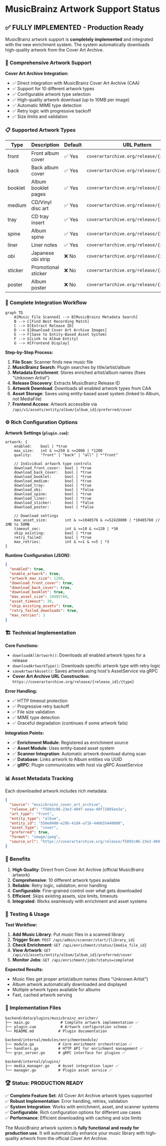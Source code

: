 # MusicBrainz Artwork Support Status

## ✅ **FULLY IMPLEMENTED - Production Ready**

MusicBrainz artwork support is **completely implemented** and integrated with the new enrichment system. The system automatically downloads high-quality artwork from the Cover Art Archive.

### 🎨 **Comprehensive Artwork Support**

**Cover Art Archive Integration:**

- ✅ Direct integration with MusicBrainz Cover Art Archive (CAA)
- ✅ Support for 10 different artwork types
- ✅ Configurable artwork type selection
- ✅ High-quality artwork download (up to 10MB per image)
- ✅ Automatic MIME type detection
- ✅ Retry logic with progressive backoff
- ✅ Size limits and validation

### 📋 **Supported Artwork Types**

| Type    | Description         | Default | URL Pattern                                |
| ------- | ------------------- | ------- | ------------------------------------------ |
| front   | Front album cover   | ✅ Yes  | `coverartarchive.org/release/{id}/front`   |
| back    | Back album cover    | ✅ Yes  | `coverartarchive.org/release/{id}/back`    |
| booklet | Album booklet pages | ✅ Yes  | `coverartarchive.org/release/{id}/booklet` |
| medium  | CD/Vinyl disc art   | ✅ Yes  | `coverartarchive.org/release/{id}/medium`  |
| tray    | CD tray insert      | ✅ Yes  | `coverartarchive.org/release/{id}/tray`    |
| spine   | Album spine         | ✅ Yes  | `coverartarchive.org/release/{id}/spine`   |
| liner   | Liner notes         | ✅ Yes  | `coverartarchive.org/release/{id}/liner`   |
| obi     | Japanese obi strip  | ❌ No   | `coverartarchive.org/release/{id}/obi`     |
| sticker | Promotional sticker | ❌ No   | `coverartarchive.org/release/{id}/sticker` |
| poster  | Album poster        | ❌ No   | `coverartarchive.org/release/{id}/poster`  |

### 🔄 **Complete Integration Workflow**

```mermaid
graph TD
    A[Music File Scanned] --> B[MusicBrainz Metadata Search]
    B --> C[Find Best Recording Match]
    C --> D[Extract Release ID]
    D --> E[Download Cover Art Archive Images]
    E --> F[Save to Entity-Based Asset System]
    F --> G[Link to Album Entity]
    G --> H[Frontend Display]
```

**Step-by-Step Process:**

1. **File Scan**: Scanner finds new music file
2. **MusicBrainz Search**: Plugin searches by title/artist/album
3. **Metadata Enrichment**: Stores enriched artist/album names (fixes "Unknown Artist")
4. **Release Discovery**: Extracts MusicBrainz Release ID
5. **Artwork Download**: Downloads all enabled artwork types from CAA
6. **Asset Storage**: Saves using entity-based asset system (linked to Album, not MediaFile)
7. **Frontend Access**: Artwork accessible via `/api/v1/assets/entity/album/{album_id}/preferred/cover`

### ⚙️ **Rich Configuration Options**

**Artwork Settings (`plugin.cue`):**

```cue
artwork: {
    enabled:    bool | *true
    max_size:   int & >=250 & <=2000 | *1200
    quality:    "front" | "back" | "all" | *"front"

    // Individual artwork type controls
    download_front_cover:  bool | *true
    download_back_cover:   bool | *true
    download_booklet:      bool | *true
    download_medium:       bool | *true
    download_tray:         bool | *true
    download_obi:          bool | *false
    download_spine:        bool | *true
    download_liner:        bool | *true
    download_sticker:      bool | *false
    download_poster:       bool | *false

    // Download settings
    max_asset_size:        int & >=1048576 & <=52428800 | *10485760 // 1MB to 50MB
    timeout_sec:           int & >=10 & <=120 | *30
    skip_existing:         bool | *true
    retry_failed:          bool | *true
    max_retries:           int & >=1 & <=5 | *3
}
```

**Runtime Configuration (JSON):**

```json
{
  "enabled": true,
  "enable_artwork": true,
  "artwork_max_size": 1200,
  "download_front_cover": true,
  "download_back_cover": true,
  "download_booklet": true,
  "max_asset_size": 10485760,
  "asset_timeout": 30,
  "skip_existing_assets": true,
  "retry_failed_downloads": true,
  "max_retries": 3
}
```

### 🏗️ **Technical Implementation**

**Core Functions:**

- `downloadAllArtwork()`: Downloads all enabled artwork types for a release
- `downloadArtworkType()`: Downloads specific artwork type with retry logic
- `saveArtworkAsset()`: Saves artwork using host's AssetService via gRPC
- **Cover Art Archive URL Construction**: `https://coverartarchive.org/release/{release_id}/{type}`

**Error Handling:**

- ✅ HTTP timeout protection
- ✅ Progressive retry backoff
- ✅ File size validation
- ✅ MIME type detection
- ✅ Graceful degradation (continues if some artwork fails)

**Integration Points:**

- ✅ **Enrichment Module**: Registered as enrichment source
- ✅ **Asset Module**: Uses entity-based asset system
- ✅ **Scanner Integration**: Automatic artwork download during scan
- ✅ **Database**: Links artwork to Album entities via UUID
- ✅ **gRPC**: Plugin communicates with host via gRPC AssetService

### 📊 **Asset Metadata Tracking**

Each downloaded artwork includes rich metadata:

```json
{
  "source": "musicbrainz_cover_art_archive",
  "release_id": "f5093c06-23e3-404f-aeaa-40f72885ee3a",
  "art_type": "front",
  "entity_type": "album",
  "entity_id": "550e8400-e29b-41d4-a716-446655440000",
  "asset_type": "cover",
  "preferred": true,
  "format": "image/jpeg",
  "source_url": "https://coverartarchive.org/release/f5093c06-23e3-404f-aeaa-40f72885ee3a/front"
}
```

### 🎯 **Benefits**

1. **High Quality**: Direct from Cover Art Archive (official MusicBrainz artwork)
2. **Comprehensive**: 10 different artwork types available
3. **Reliable**: Retry logic, validation, error handling
4. **Configurable**: Fine-grained control over what gets downloaded
5. **Efficient**: Skips existing assets, size limits, timeouts
6. **Integrated**: Works seamlessly with enrichment and asset systems

### 🚀 **Testing & Usage**

**Test Workflow:**

1. **Add Music Library**: Put music files in a scanned library
2. **Trigger Scan**: `POST /api/admin/scanner/start/{library_id}`
3. **Check Enrichment**: `GET /api/enrichment/status/{media_file_id}`
4. **View Artwork**: `GET /api/v1/assets/entity/album/{album_id}/preferred/cover`
5. **Monitor Jobs**: `GET /api/enrichment/jobs?status=completed`

**Expected Results:**

- Music files get proper artist/album names (fixes "Unknown Artist")
- Album artwork automatically downloaded and displayed
- Multiple artwork types available for albums
- Fast, cached artwork serving

### 📁 **Implementation Files**

```
backend/data/plugins/musicbrainz_enricher/
├── main.go              # Complete artwork implementation ✅
├── plugin.cue           # Artwork configuration schema ✅
└── README.md           # Plugin documentation

backend/internal/modules/enrichmentmodule/
├── module.go           # Core enrichment orchestration ✅
├── handlers.go         # HTTP API for enrichment management ✅
└── grpc_server.go      # gRPC interface for plugins ✅

backend/internal/plugins/
├── media_manager.go    # Asset integration layer ✅
└── manager.go          # Plugin asset service ✅
```

### 🏆 **Status: PRODUCTION READY**

✅ **Complete Feature Set**: All Cover Art Archive artwork types supported  
✅ **Robust Implementation**: Error handling, retries, validation  
✅ **System Integration**: Works with enrichment, asset, and scanner systems  
✅ **Configurable**: Rich configuration options for different use cases  
✅ **Performance**: Efficient downloading with caching and size limits

The MusicBrainz artwork system is **fully functional and ready for production use**. It will automatically enhance your music library with high-quality artwork from the official Cover Art Archive.
